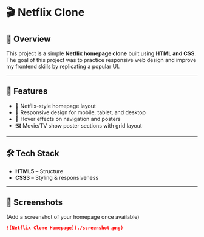 # 🎬 Netflix Clone

## 📖 Overview
This project is a simple **Netflix homepage clone** built using **HTML and CSS**.  
The goal of this project was to practice responsive web design and improve my frontend skills by replicating a popular UI.

---

## 🚀 Features
- 🎥 Netflix-style homepage layout  
- 📱 Responsive design for mobile, tablet, and desktop  
- 🎨 Hover effects on navigation and posters  
- 🖼️ Movie/TV show poster sections with grid layout  

---

## 🛠️ Tech Stack
- **HTML5** – Structure  
- **CSS3** – Styling & responsiveness  

---

## 📸 Screenshots
(Add a screenshot of your homepage once available)  
```markdown
![Netflix Clone Homepage](./screenshot.png)
